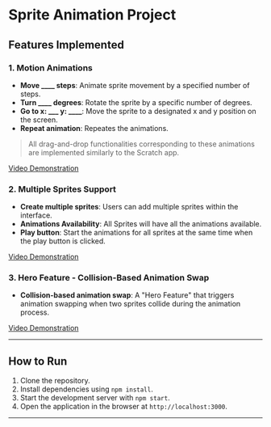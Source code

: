 # Sprite Animation Project

## Features Implemented

### 1. Motion Animations

- **Move ____ steps**: Animate sprite movement by a specified number of steps.
- **Turn ____ degrees**: Rotate the sprite by a specific number of degrees.
- **Go to x: ___ y: ____**: Move the sprite to a designated x and y position on the screen.
- **Repeat animation**: Repeates the animations.

> All drag-and-drop functionalities corresponding to these animations are implemented similarly to the Scratch app.

[Video Demonstration](https://github.com/user-attachments/assets/41ca41a8-b8ce-4acc-8a06-ea36c5b76584)

### 2. Multiple Sprites Support

- **Create multiple sprites**: Users can add multiple sprites within the interface.
- **Animations Availability**: All Sprites will have all the animations available.
- **Play button**: Start the animations for all sprites at the same time when the play button is clicked.

[Video Demonstration](https://github.com/user-attachments/assets/20a96cf6-3fee-4eb1-b95b-1119deb6880a)

### 3. Hero Feature - Collision-Based Animation Swap

- **Collision-based animation swap**: A "Hero Feature" that triggers animation swapping when two sprites collide during the animation process.

[Video Demonstration](https://github.com/user-attachments/assets/71cd60b8-24d8-4bb1-84b3-82e3b07857d2)


---

## How to Run

1. Clone the repository.
2. Install dependencies using `npm install`.
3. Start the development server with `npm start`.
4. Open the application in the browser at `http://localhost:3000`.

---
